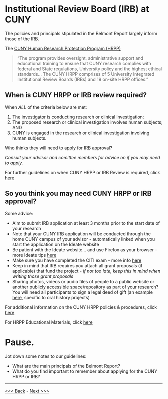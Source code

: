 # Institutional Review Board (IRB) at CUNY  

The policies and principals stipulated in the Belmont Report largely inform those of the IRB.  

The [CUNY Human Research Protection Program (HRPP)](https://www.gc.cuny.edu/About-the-GC/Administrative-Services/Human-Subjects-Research-Protection-Program-(HRPP)) 

> “The program provides oversight, administrative support and educational training to ensure that CUNY research complies with federal and State regulations, University policy and the highest ethical standards... The CUNY HRPP comprises of 5 University Integrated Institutional Review Boards (IRBs) and 19 on-site HRPP offices.”

## When is CUNY HRPP or IRB review required?  

When *ALL* of the criteria below are met:  
1. The investigator is conducting research or clinical investigation;  
2. The proposed research or clinical investigation involves human subjects; AND  
3. CUNY is engaged in the research or clinical investigation involving human subjects.  

Who thinks they will need to apply for IRB approval?  

*Consult your advisor and comittee members for advice on if you may need to apply.*  

For further guidelines on when CUNY HRPP or IRB Review is required, click [here](http://www2.cuny.edu/wp-content/uploads/sites/4/page-assets/research/research-compliance/human-research-protection-program-hrpp/hrpp-policies-procedures/HRPP_IRB_Review_Required.pdf)

## So you think you may need CUNY HRPP or IRB approval?  
 
Some advice:  
* Aim to submit IRB application at least 3 months prior to the start date of your research  
* Note that your CUNY IRB application will be conducted through the home CUNY campus of your advisor - automatically linked when you start the application on the Ideate website
* Be patient with the Ideate website... and use Firefox as your browser - more Ideate tips [here](https://www.gc.cuny.edu/CUNY_GC/media/CUNY-Graduate-Center/PDF/GC%20HRPP%20Documents/Ideate%20Help%20Docs/IDEATE-QUICK-TIPS-and-TROUBLESHOOTING-vNov17.pdf?ext=.pdf)  
* Make sure you have completed the CITI exam - more info [here](http://www2.cuny.edu/research/research-compliance/training-education/citi-training/)  
* Keep in mind that IRB requires you attach all grant proposals (if applicable) that fund the project - *if not too late, keep this in mind when writing those grant proposals*  
* Sharing photos, videos or audio files of people to a public website or another publicly accessible space/repository as part of your research? You will need all participants to sign a legal deed of gift (an example [here](http://libraries.uky.edu/user_uploads/372_NunnCenter-Release-Master-2017v5.pdf), specific to oral history projects)

For additional information on the CUNY HRPP policies & procedures, click [here](http://www2.cuny.edu/research/research-compliance/human-research-protection-program-hrpp/hrpp-policies-procedures/#1460557504764-6bb03276-3738)  

For HRPP Educational Materials, click [here](https://www.gc.cuny.edu/About-the-GC/Administrative-Services/Human-Subjects-Research-Protection-Program-(HRPP)/HRPP-Educational-Materials)  

# Pause. 

Jot down some notes to our guidelines:  
* What are the main principals of the Belmont Report?  
* What do you find important to remember about applying for the CUNY HRPP or IRB?  

******

[<<< Back](belmont.md) - [Next >>>](beyond.md)